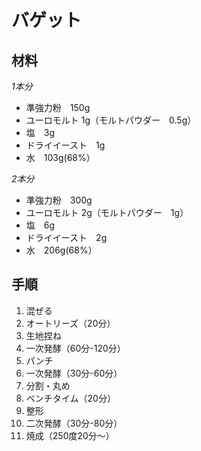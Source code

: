 # バゲット  
## 材料  
*1本分*  
* 準強力粉　150g  
* ユーロモルト 1g（モルトパウダー　0.5g）  
* 塩　3g  
* ドライイースト　1g  
* 水　103g(68%）  
  
*2本分*  
* 準強力粉　300g  
* ユーロモルト 2g（モルトパウダー　1g）  
* 塩　6g  
* ドライイースト　2g  
* 水　206g(68%）  
  
## 手順  
1. 混ぜる  
2. オートリーズ（20分）  
3. 生地捏ね  
4. 一次発酵（60分-120分）  
5. パンチ  
6. 一次発酵（30分-60分）  
7. 分割・丸め  
8. ベンチタイム（20分）  
9. 整形  
10. 二次発酵（30分-80分）  
11. 焼成（250度20分～）  
